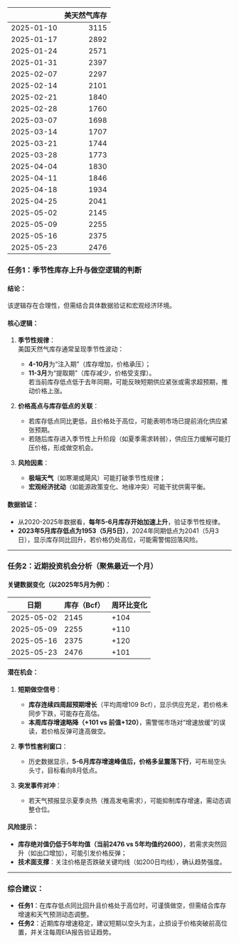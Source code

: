 |            |   美天然气库存 |
|:-----------|---------------:|
| 2025-01-10 |           3115 |
| 2025-01-17 |           2892 |
| 2025-01-24 |           2571 |
| 2025-01-31 |           2397 |
| 2025-02-07 |           2297 |
| 2025-02-14 |           2101 |
| 2025-02-21 |           1840 |
| 2025-02-28 |           1760 |
| 2025-03-07 |           1698 |
| 2025-03-14 |           1707 |
| 2025-03-21 |           1744 |
| 2025-03-28 |           1773 |
| 2025-04-04 |           1830 |
| 2025-04-11 |           1846 |
| 2025-04-18 |           1934 |
| 2025-04-25 |           2041 |
| 2025-05-02 |           2145 |
| 2025-05-09 |           2255 |
| 2025-05-16 |           2375 |
| 2025-05-23 |           2476 |



### 任务1：季节性库存上升与做空逻辑的判断  
#### 结论：  
该逻辑存在合理性，但需结合具体数据验证和宏观经济环境。  

#### 核心逻辑：  
1. **季节性规律**：  
   美国天然气库存通常呈现季节性波动：  
   - **4-10月**为“注入期”（库存增加，价格承压）；  
   - **11-3月**为“提取期”（库存减少，价格受支撑）。  
   若当前库存低点低于去年同期，可能反映短期供应紧张或需求超预期，推动价格上涨。  

2. **价格高点与库存低点的关联**：  
   - 若库存低点同比更低，且价格处于高位，可能表明市场已提前消化供应紧张预期。  
   - 若随后库存进入季节性上升阶段（如夏季需求转弱），供应压力缓解可能打压价格，形成做空机会。  

3. **风险因素**：  
   - **极端天气**（如寒潮或飓风）可能打破季节性规律；  
   - **宏观经济扰动**（如能源政策变化、地缘冲突）可能干扰供需平衡。  

#### 数据验证：  
- 从2020-2025年数据看，**每年5-6月库存开始加速上升**，验证季节性规律。  
- **2023年5月库存低点为1953（5月5日）**，2024年同期低点为2041（5月3日），显示库存同比回升，若价格仍处高位，可能需警惕回落风险。  

---

### 任务2：近期投资机会分析（聚焦最近一个月）  
#### 关键数据变化（以2025年5月为例）：  
| 日期       | 库存（Bcf） | 周环比变化 |  
|------------|------------|------------|  
| 2025-05-02 | 2145       | +104       |  
| 2025-05-09 | 2255       | +110       |  
| 2025-05-16 | 2375       | +120       |  
| 2025-05-23 | 2476       | +101       |  

#### 潜在机会：  
1. **短期做空信号**：  
   - **库存连续四周超预期增长**（平均周增109 Bcf），显示供应充足，若价格未同步下跌，可能存在高估。  
   - **本周库存增速略降（+101 vs 前值+120）**，需警惕市场对“增速放缓”的误读，若价格反弹可逢高做空。  

2. **季节性套利窗口**：  
   - 历史数据显示，**5-6月库存增速峰值后，价格多呈震荡下行**，可布局空头头寸，目标看向8月低点。  

3. **突发事件对冲**：  
   - 若天气预报显示夏季炎热（推高发电需求），可能抑制库存增速，需动态调整仓位。  

#### 风险提示：  
- **库存绝对值仍低于5年均值（当前2476 vs 5年均值约2600）**，若需求突然回升（如出口增加），可能引发价格反弹；  
- **技术面支撑**：关注价格是否跌破关键均线（如200日均线），确认趋势强度。  

---

### 综合建议：  
- **任务1**：在库存低点同比回升且价格处于高位时，可谨慎做空，但需结合库存增速和天气预测动态调整。  
- **任务2**：近期库存增速稳定，建议短期以空头为主，止损设于价格突破前高位置，并关注每周EIA报告验证趋势。